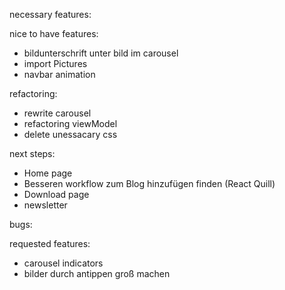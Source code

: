 necessary features:

nice to have features:
- bildunterschrift unter bild im carousel
- import Pictures
- navbar animation

refactoring:
- rewrite carousel
- refactoring viewModel
- delete unessacary css

next steps:
- Home page
- Besseren workflow zum Blog hinzufügen finden (React Quill)
- Download page
- newsletter
  

bugs:


requested features:
- carousel indicators
- bilder durch antippen groß machen
  



  


  




